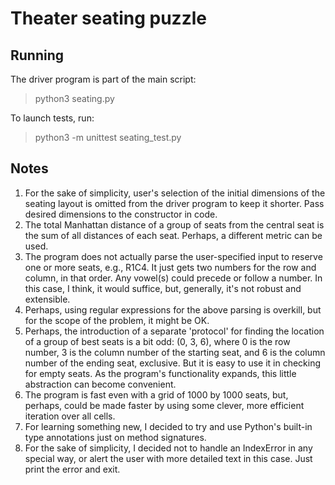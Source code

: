 # Theater seating puzzle

## Running
The driver program is part of the main script:
> python3 seating.py

To launch tests, run:
> python3 -m unittest seating_test.py

## Notes
1. For the sake of simplicity, user's selection of the initial dimensions of the seating layout is omitted from the driver program to keep it shorter. Pass desired dimensions to the constructor in code.
1. The total Manhattan distance of a group of seats from the central seat is the sum of all distances of each seat. Perhaps, a different metric can be used.
1. The program does not actually parse the user-specified input to reserve one or more seats, e.g., R1C4. It just gets two numbers for the row and column, in that order. Any vowel(s) could precede or follow a number. In this case, I think, it would suffice, but, generally, it's not robust and extensible.
1. Perhaps, using regular expressions for the above parsing is overkill, but for the scope of the problem, it might be OK.
1. Perhaps, the introduction of a separate 'protocol' for finding the location of a group of best seats is a bit odd:
(0, 3, 6), where 0 is the row number, 3 is the column number of the starting seat, and 6 is the column number of the ending seat, exclusive. But it is easy to use it in checking for empty seats. As the program's functionality expands, this little abstraction can become convenient.
1. The program is fast even with a grid of 1000 by 1000 seats, but, perhaps, could be made faster by using some clever, more efficient iteration over all cells.
1. For learning something new, I decided to try and use Python's built-in type annotations just on method signatures.
1. For the sake of simplicity, I decided not to handle an IndexError in any special way, or alert the user with more detailed text in this case. Just print the error and exit.
